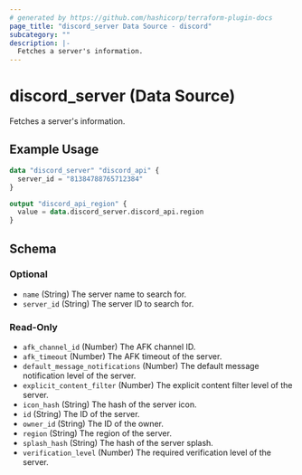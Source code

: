 ```yaml
---
# generated by https://github.com/hashicorp/terraform-plugin-docs
page_title: "discord_server Data Source - discord"
subcategory: ""
description: |-
  Fetches a server's information.
---
```


# discord_server (Data Source)

Fetches a server's information.

## Example Usage

```terraform
data "discord_server" "discord_api" {
  server_id = "81384788765712384"
}

output "discord_api_region" {
  value = data.discord_server.discord_api.region
}
```

<!-- schema generated by tfplugindocs -->
## Schema

### Optional

- `name` (String) The server name to search for.
- `server_id` (String) The server ID to search for.

### Read-Only

- `afk_channel_id` (Number) The AFK channel ID.
- `afk_timeout` (Number) The AFK timeout of the server.
- `default_message_notifications` (Number) The default message notification level of the server.
- `explicit_content_filter` (Number) The explicit content filter level of the server.
- `icon_hash` (String) The hash of the server icon.
- `id` (String) The ID of the server.
- `owner_id` (String) The ID of the owner.
- `region` (String) The region of the server.
- `splash_hash` (String) The hash of the server splash.
- `verification_level` (Number) The required verification level of the server.
